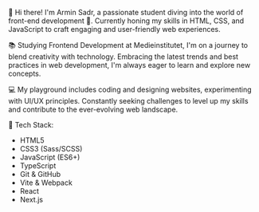 👋 Hi there! I'm Armin Sadr, a passionate student diving into the world of front-end development 🚀. Currently honing my skills in HTML, CSS, and JavaScript to craft engaging and user-friendly web experiences.

📚 Studying Frontend Development at Medieinstitutet, I'm on a journey to blend creativity with technology. Embracing the latest trends and best practices in web development, I'm always eager to learn and explore new concepts.

💻 My playground includes coding and designing websites, experimenting with UI/UX principles. Constantly seeking challenges to level up my skills and contribute to the ever-evolving web landscape.



🔧 Tech Stack:
- HTML5
- CSS3 (Sass/SCSS)
- JavaScript (ES6+)
- TypeScript
- Git & GitHub
- Vite & Webpack
- React
- Next.js 
